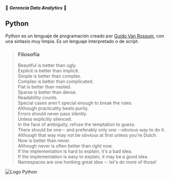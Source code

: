 :blue_heart: **_Gerencia Data Analytics_** :blue_heart:
## Python
Python es un lenguaje de programación creado por <a href="https://es.wikipedia.org/wiki/Guido_van_Rossum" target="_blank">Guido Van Rossum</a>, con una sintaxis muy limpia. Es un lenguaje interpretado o de script.

> ### Filosofía
> Beautiful is better than ugly.<br>
> Explicit is better than implicit.<br>
> Simple is better than complex.<br>
> Complex is better than complicated.<br>
> Flat is better than nested.<br>
> Sparse is better than dense.<br>
> Readability counts.<br>
> Special cases aren't special enough to break the rules.<br>
> Although practicality beats purity.<br>
> Errors should never pass silently.<br>
> Unless explicitly silenced.<br>
> In the face of ambiguity, refuse the temptation to guess.<br>
> There should be one-- and preferably only one --obvious way to do it.<br>
> Although that way may not be obvious at first unless you're Dutch.<br>
> Now is better than never.<br>
> Although never is often better than *right* now.<br>
> If the implementation is hard to explain, it's a bad idea.<br>
> If the implementation is easy to explain, it may be a good idea.<br>
> Namespaces are one honking great idea -- let's do more of those!<br>

![Logo Python](https://upload.wikimedia.org/wikipedia/commons/c/c3/Python-logo-notext.svg)